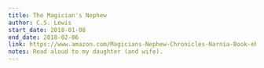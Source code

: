 ```yaml
---
title: The Magician's Nephew
author: C.S. Lewis
start_date: 2018-01-08
end_date: 2018-02-06
link: https://www.amazon.com/Magicians-Nephew-Chronicles-Narnia-Book-ebook/dp/B001I45UF2/ref=sr_1_1?s=digital-text&ie=UTF8&qid=1517546253&sr=1-1&keywords=the+magicians+nephew
notes: Read aloud to my daughter (and wife).
---
```

